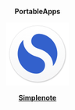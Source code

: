 <div align="center">
	<p>
		<b>
			PortableApps
		</b>
	</p>	
	<p>
		<a href="https://github.com/xmha97/PortableApps/releases/tag/Simplenote">
			<img src="SimplenotePortable/App/AppInfo/appicon_128.png" width="128" alt="Simplenote" />
		</a>
	</p>
	<a href="https://github.com/xmha97/PortableApps/releases/tag/Simplenote">
		<b>
			Simplenote
		</b>
	</a>
</div>
